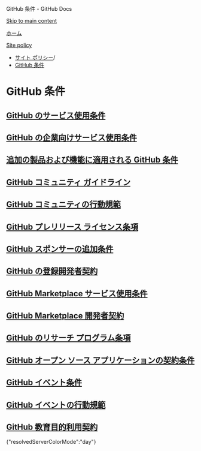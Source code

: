 GitHub 条件 - GitHub Docs

[Skip to main content](#main-content)

[ホーム](/ja)

[Site policy](/ja/site-policy)

* [サイト ポリシー](/ja/site-policy)/
* [GitHub 条件](/ja/site-policy/github-terms)

GitHub 条件
==========

[GitHub のサービス使用条件](/ja/site-policy/github-terms/github-terms-of-service)
----------

[GitHub の企業向けサービス使用条件](/ja/site-policy/github-terms/github-corporate-terms-of-service)
----------

[追加の製品および機能に適用される GitHub 条件](/ja/site-policy/github-terms/github-terms-for-additional-products-and-features)
----------

[GitHub コミュニティ ガイドライン](/ja/site-policy/github-terms/github-community-guidelines)
----------

[GitHub コミュニティの行動規範](/ja/site-policy/github-terms/github-community-code-of-conduct)
----------

[GitHub プレリリース ライセンス条項](/ja/site-policy/github-terms/github-pre-release-license-terms)
----------

[GitHub スポンサーの追加条件](/ja/site-policy/github-terms/github-sponsors-additional-terms)
----------

[GitHub の登録開発者契約](/ja/site-policy/github-terms/github-registered-developer-agreement)
----------

[GitHub Marketplace サービス使用条件](/ja/site-policy/github-terms/github-marketplace-terms-of-service)
----------

[GitHub Marketplace 開発者契約](/ja/site-policy/github-terms/github-marketplace-developer-agreement)
----------

[GitHub のリサーチ プログラム条項](/ja/site-policy/github-terms/github-research-program-terms)
----------

[GitHub オープン ソース アプリケーションの契約条件](/ja/site-policy/github-terms/github-open-source-applications-terms-and-conditions)
----------

[GitHub イベント条件](/ja/site-policy/github-terms/github-event-terms)
----------

[GitHub イベントの行動規範](/ja/site-policy/github-terms/github-event-code-of-conduct)
----------

[GitHub 教育目的利用契約](/ja/site-policy/github-terms/github-educational-use-agreement)
----------

{"resolvedServerColorMode":"day"}
